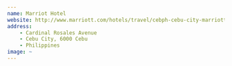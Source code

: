 ```yaml
---
name: Marriot Hotel
website: http://www.marriott.com/hotels/travel/cebph-cebu-city-marriott-hotel/
address: 
    - Cardinal Rosales Avenue
    - Cebu City, 6000 Cebu
    - Philippines
image: ~
---
```

